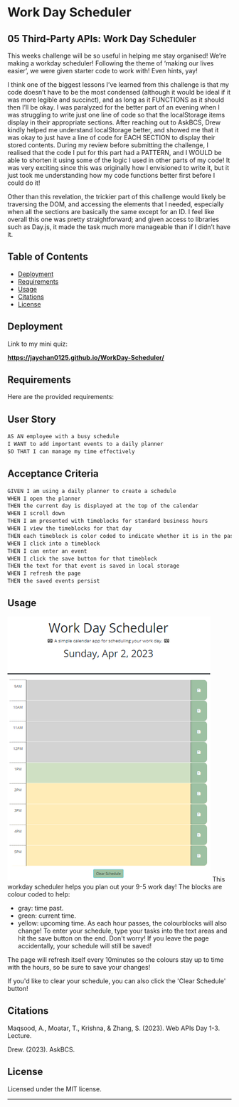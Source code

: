 # Work Day Scheduler

## 05 Third-Party APIs: Work Day Scheduler

This weeks challenge will be so useful in helping me stay organised! We’re making a workday scheduler! Following the theme of ‘making our lives easier’, we were given starter code to work with! Even hints, yay! 

I think one of the biggest lessons I’ve learned from this challenge is that my code doesn’t have to be the most condensed (although it would be ideal if it was more legible and succinct), and as long as it FUNCTIONS as it should then I’ll be okay. I was paralyzed for the better part of an evening when I was struggling to write just one line of code so that the localStorage items display in their appropriate sections. After reaching out to AskBCS, Drew kindly helped me understand localStorage better, and showed me that it was okay to just have a line of code for EACH SECTION to display their stored contents. During my review before submitting the challenge, I realised that the code I put for this part had a PATTERN, and I WOULD be able to shorten it using some of the logic I used in other parts of my code! It was very exciting since this was originally how I envisioned to write it, but it just took me understanding how my code functions better first before I could do it! 

Other than this revelation, the trickier part of this challenge would likely be traversing the DOM, and accessing the elements that I needed, especially when all the sections are basically the same except for an ID. 
I feel like overall this one was pretty straightforward; and given access to libraries such as Day.js, it made the task much more manageable than if I didn’t have it. 
 

## Table of Contents

- [Deployment](#deployment)
- [Requirements](#requirements)
- [Usage](#usage)
- [Citations](#citations)
- [License](#license)

## Deployment

Link to my mini quiz: 

**https://jaychan0125.github.io/WorkDay-Scheduler/**


## Requirements

Here are the provided requirements:
## User Story
```md
AS AN employee with a busy schedule
I WANT to add important events to a daily planner
SO THAT I can manage my time effectively
```

## Acceptance Criteria
```md
GIVEN I am using a daily planner to create a schedule
WHEN I open the planner
THEN the current day is displayed at the top of the calendar
WHEN I scroll down
THEN I am presented with timeblocks for standard business hours
WHEN I view the timeblocks for that day
THEN each timeblock is color coded to indicate whether it is in the past, present, or future
WHEN I click into a timeblock
THEN I can enter an event
WHEN I click the save button for that timeblock
THEN the text for that event is saved in local storage
WHEN I refresh the page
THEN the saved events persist
```


## Usage

![WorkDay Scheduler](./Assets/workdayscheduler.png) 
This workday scheduler helps you plan out your 9-5 work day! 
The blocks are colour coded to help: 
- gray: time past.
- green: current time.
- yellow: upcoming time.
As each hour passes, the colourblocks will also change! 
To enter your schedule, type your tasks into the text areas and hit the save button on the end. Don't worry! If you leave the page accidentally, your schedule will still be saved! 

The page will refresh itself every 10minutes so the colours stay up to time with the hours, so be sure to save your changes! 

If you'd like to clear your schedule, you can also click the 'Clear Schedule' button!


## Citations

Maqsood, A., Moatar, T., Krishna, &amp; Zhang, S. (2023). Web APIs Day 1-3. Lecture. 

Drew. (2023). AskBCS.

## License

Licensed under the MIT license.

---









